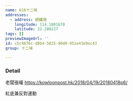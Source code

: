 ```yaml
---
name: 616十二味
addresses:
  - address: 銅鑼灣
    longitude: 114.1801678
    latitude: 22.280227
tags: []
previewImageUrl: ''
id: c5c4676c-d0b4-5825-90d0-951e43e9ec43
group: 十二味

---
```

### Detail
老闆張權
https://kowloonpost.hk/2018/04/19/20180418p6/

紅底兼反對運動
